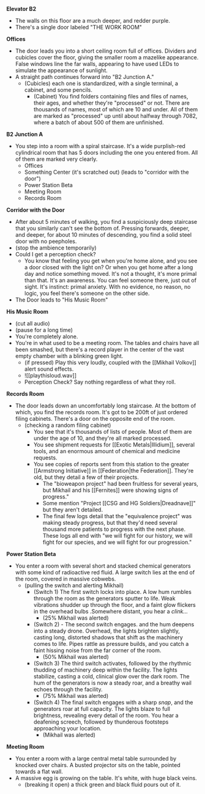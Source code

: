 **Elevator B2**
- The walls on this floor are a much deeper, and redder purple. 
- There's a single door labeled "THE WORK ROOM"

**Offices**
- The door leads you into a short ceiling room full of offices. Dividers and cubicles cover the floor, giving the smaller room a mazelike appearance. False windows line the far walls, appearing to have used LEDs to simulate the appearance of sunlight. 
- A straight path continues forward into "B2 Junction A."
	- (Cubicles) each one is standardized, with a single terminal, a cabinet, and some pencils. 
		- (Cabinet) You find folders containing files and files of names, their ages, and whether they're "processed" or not. There are thousands of names, most of which are 10 and under. All of them are marked as "processed" up until about halfway through 7082, where a batch of about 500 of them are unfinished. 

**B2 Junction A**
- You step into a room with a spiral staircase. It's a wide purplish-red cylindrical room that has 5 doors including the one you entered from. All of them are marked very clearly.
	- Offices
	- Something Center (it's scratched out) (leads to "corridor with the door")
	- Power Station Beta
	- Meeting Room
	- Records Room

**Corridor with the Door**
- After about 5 minutes of walking, you find a suspiciously deep staircase that you similarly can't see the bottom of. Pressing forwards, deeper, and deeper, for about 10 minutes of descending, you find a solid steel door with no peepholes. 
- (stop the ambience temporarily)
- Could I get a perception check?
	- You know that feeling you get when you're home alone, and you see a door closed with the light on? Or when you get home after a long day and notice something moved. It's not a thought, it's more primal than that. It's an awareness. You can feel someone there, just out of sight. It's instinct: primal anxiety. With no evidence, no reason, no logic, you feel there's someone on the other side. 
- The Door leads to "His Music Room"

**His Music Room**
- (cut all audio)
- (pause for a long time)
- You're completely alone.
- You're in what used to be a meeting room. The tables and chairs have all been smashed, but there's a record player in the center of the vast empty chamber with a blinking green light.
	- (if pressed) Play this very loudly, coupled with the [[Mikhail Volkov]] alert sound effects. 
	- ![[playthisloud.wav]]
	- Perception Check? Say nothing regardless of what they roll. 

**Records Room**
- The door leads down an uncomfortably long staircase. At the bottom of which, you find the records room. It's got to be 200ft of just ordered filing cabinets. There's a door on the opposite end of the room. 
	- (checking a random filing cabinet) 
		- You see that it's thousands of lists of people. Most of them are under the age of 10, and they're all marked processed. 
		- You see shipment requests for [[Exotic Metals|Illidium]], several tools, and an enormous amount of chemical and medicine requests. 
		- You see copies of reports sent from this station to the greater [[Armstrong Initiative]] in [[Federation|the Federation]]. They're old, but they detail a few of their projects. 
			- The "bioweapon project" had been fruitless for several years, but Mikhail and his [[Fernites]] were showing signs of progress." 
			- Some mention "Project [[CSG and HG Soldiers|Dreadnave]]" but they aren't detailed. 
			- The final few logs detail that the "equivalence project" was making steady progress, but that they'd need several thousand more patients to progress with the next phase. These logs all end with "we will fight for our history, we will fight for our species, and we will fight for our progression."

**Power Station Beta**
- You enter a room with several short and stacked chemical generators with some kind of radioactive red fluid. A large switch lies at the end of the room, covered in massive cobwebs. 
	- (pulling the switch and alerting Mikhail)
		- (Switch 1) The first switch locks into place. A low hum rumbles through the room as the generators sputter to life. Weak vibrations shudder up through the floor, and a faint glow flickers in the overhead bulbs .Somewhere distant, you hear a _clink..._ 
			- (25% Mikhail was alerted)
		- (Switch 2) - The second switch engages. and the hum deepens into a steady drone. Overhead, the lights brighten slightly, casting long, distorted shadows that shift as the machinery comes to life. Pipes rattle as pressure builds, and you catch a faint hissing noise from the far corner of the room. 
			- (50% Mikhail was alerted)
		- (Switch 3) The third switch activates, followed by the rhythmic thudding of machinery deep within the facility. The lights stabilize, casting a cold, clinical glow over the dark room. The hum of the generators is now a steady roar, and a breathy wail echoes through the facility. 
			- (75% Mikhail was alerted)
		- (Switch 4) The final switch engages with a sharp _snap_, and the generators roar at full capacity. The lights blaze to full brightness, revealing every detail of the room. You hear a deafening screech, followed by thunderous footsteps approaching your location. 
			- (Mikhail was alerted)

**Meeting Room**
- You enter a room with a large central metal table surrounded by knocked over chairs. A busted projector sits on the table, pointed towards a flat wall. 
- A massive egg is growing on the table. It's white, with huge black veins.
	- (breaking it open) a thick green and black fluid pours out of it. 